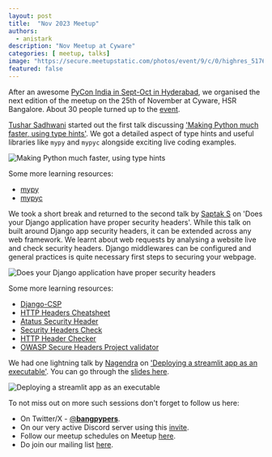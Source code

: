 ```yaml
---
layout: post
title:  "Nov 2023 Meetup"
authors: 
  - anistark
description: "Nov Meetup at Cyware"
categories: [ meetup, talks]
image: "https://secure.meetupstatic.com/photos/event/9/c/0/highres_517622496.webp"
featured: false
---
```

After an awesome [PyCon India in Sept-Oct in Hyderabad](https://in.pycon.org/2023/), we organised the next edition of the meetup on the 25th of November at Cyware, HSR Bangalore. About 30 people turned up to the [event](https://www.meetup.com/bangpypers/events/296815122/).

[Tushar Sadhwani](https://twitter.com/tusharisanerd) started out the first talk discussing ['Making Python much faster, using type hints'](https://github.com/bangpypers/meetup-talks/issues/16). We got a detailed aspect of type hints and useful libraries like `mypy` and `mypyc` alongside exciting live coding examples.

![Making Python much faster, using type hints](https://secure.meetupstatic.com/photos/event/9/9/d/highres_517622461.webp "Making Python much faster, using type hints")

Some more learning resources:
- [mypy](https://www.mypy-lang.org/)
- [mypyc](https://github.com/mypyc/mypyc)

We took a short break and returned to the second talk by [Saptak S](https://twitter.com/Saptak013) on 'Does your Django application have proper security headers'. While this talk on built around Django app security headers, it can be extended across any web framework. We learnt about web requests by analysing a website live and check security headers. Django middlewares can be configured and general practices is quite necessary first steps to securing your webpage.

![Does your Django application have proper security headers](https://secure.meetupstatic.com/photos/event/9/b/d/highres_517622493.webp "Does your Django application have proper security headers")

Some more learning resources:
- [Django-CSP](https://django-csp.readthedocs.io/en/latest/)
- [HTTP Headers Cheatsheet](https://cheatsheetseries.owasp.org/cheatsheets/HTTP_Headers_Cheat_Sheet.html)
- [Atatus Security Header](https://www.atatus.com/tools/security-header)
- [Security Headers Check](https://securityheaders.com/?q=https%3A%2F%2Fdripverse.org)
- [HTTP Header Checker](https://tools.keycdn.com/curl)
- [OWASP Secure Headers Project validator](https://github.com/oshp/oshp-validator)

We had one lightning talk by [Nagendra](https://twitter.com/nagendra__y) on ['Deploying a streamlit app as an executable'](https://github.com/bangpypers/meetup-talks/issues/17). You can go through the [slides here](https://docs.google.com/presentation/d/1C1fSrIyQ1tIdv3vlisf_3hHb_31hpHyWAtkM-EOIXF8/edit#slide=id.p).

![Deploying a streamlit app as an executable](https://secure.meetupstatic.com/photos/event/9/b/e/highres_517622494.webp "Deploying a streamlit app as an executable")

To not miss out on more such sessions don't forget to follow us here:
- On Twitter/X - [@__bangpypers__](https://x.com/__bangpypers__).
- On our very active Discord server using this [invite](https://discord.gg/Tnhbqh33zd).
- Follow our meetup schedules on Meetup [here](https://www.meetup.com/BangPypers/).
- Do join our mailing list [here](https://mail.python.org/mailman/listinfo/bangpypers).
